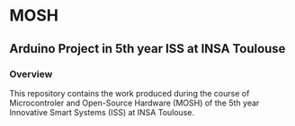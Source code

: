 # MOSH
## Arduino Project in 5th year ISS at INSA Toulouse

### Overview
This repository contains the work produced during the course of Microcontroler and Open-Source Hardware (MOSH) of the 5th year Innovative Smart Systems (ISS) at INSA Toulouse.
